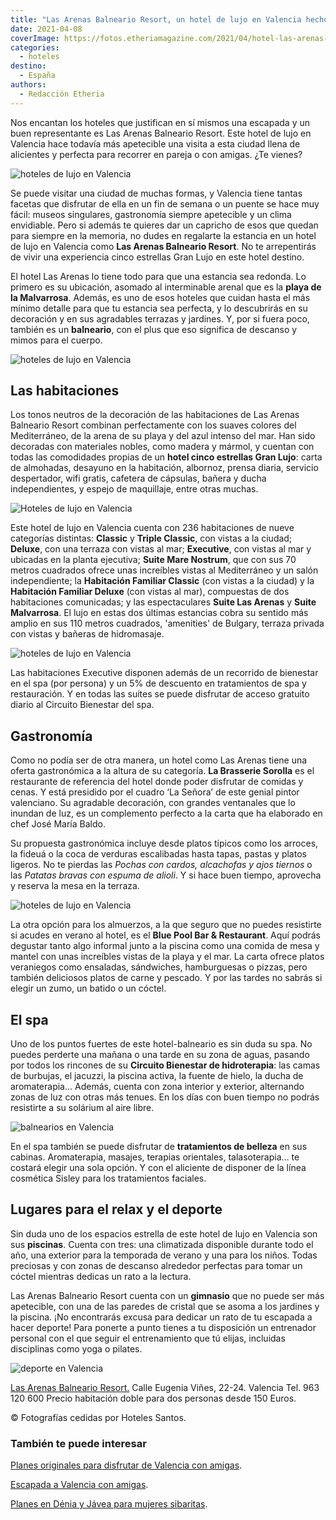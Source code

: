 ```yaml
---
title: "Las Arenas Balneario Resort, un hotel de lujo en Valencia hecho para disfrutar"
date: 2021-04-08
coverImage: https://fotos.etheriamagazine.com/2021/04/hotel-las-arenas-piscina.jpg
categories: 
  - hoteles
destino: 
  - España
authors: 
  - Redacción Etheria
---
```


Nos encantan los hoteles que justifican en sí mismos una escapada y un buen representante es Las Arenas Balneario Resort. Este hotel de lujo en Valencia hace todavía más apetecible una visita a esta ciudad llena de alicientes y perfecta para recorrer en pareja o con amigas. ¿Te vienes?

![hoteles de lujo en Valencia](https://fotos.etheriamagazine.com/2021/04/hotel-las-arenas-noche.jpg "Las Arenas Balneario Resort.")

Se puede visitar una ciudad de muchas formas, y Valencia tiene tantas facetas que 
disfrutar de ella en un fin de semana o un puente se hace muy fácil: museos singulares, 
gastronomía siempre apetecible y un clima envidiable. Pero si además te quieres dar un 
capricho de esos que quedan para siempre en la memoria, no dudes en regalarte la 
estancia en un hotel de lujo en Valencia como **Las Arenas Balneario Resort**. No te 
arrepentirás de vivir una experiencia cinco estrellas Gran Lujo en este hotel destino. 

El hotel Las Arenas lo tiene todo para que una estancia sea redonda. Lo primero es su 
ubicación, asomado al interminable arenal que es la **playa de la Malvarrosa**. Además, 
es uno de esos hoteles que cuidan hasta el más mínimo detalle para que tu estancia sea 
perfecta, y lo descubrirás en su decoración y en sus agradables terrazas y jardines. Y, 
por si fuera poco, también es un **balneario**, con el plus que eso significa de 
descanso y mimos para el cuerpo. 

![hoteles de lujo en Valencia](https://fotos.etheriamagazine.com/2021/04/hotel-las-arenas-piscina.jpg "Piscina de Las Arenas Balneario Resort.")

## Las habitaciones

Los tonos neutros de la decoración de las habitaciones de Las Arenas Balneario Resort 
combinan perfectamente con los suaves colores del Mediterráneo, de la arena de su playa 
y del azul intenso del mar. Han sido decoradas con materiales nobles, como madera y 
mármol, y cuentan con todas las comodidades propias de un **hotel cinco estrellas Gran 
Lujo**: carta de almohadas, desayuno en la habitación, albornoz, prensa diaria, servicio 
despertador, wifi gratis, cafetera de cápsulas, bañera y ducha independientes, y espejo 
de maquillaje, entre otras muchas. 

![Hoteles de lujo en Valencia](https://fotos.etheriamagazine.com/2021/04/hotel-las-arenas-habitacion.jpg "Habitación Deluxe con terraza con vistas al mar.")

Este hotel de lujo en Valencia cuenta con 236 habitaciones de nueve categorías 
distintas: **Classic** y **Triple Classic**, con vistas a la ciudad; **Deluxe**, con una 
terraza con vistas al mar; **Executive**, con vistas al mar y ubicadas en la planta 
ejecutiva; **Suite Mare Nostrum**, que con sus 70 metros cuadrados ofrece unas 
increíbles vistas al Mediterráneo y un salón independiente; la **Habitación Familiar 
Classic** (con vistas a la ciudad) y la **Habitación Familiar Deluxe** (con vistas al 
mar), compuestas de dos habitaciones comunicadas; y las espectaculares **Suite Las 
Arenas** y **Suite Malvarrosa**. El lujo en estas dos últimas estancias cobra su sentido 
más amplio en sus 110 metros cuadrados, 'amenities' de Bulgary, terraza privada con 
vistas y bañeras de hidromasaje. 

![hoteles de lujo en Valencia](https://fotos.etheriamagazine.com/2021/04/hotel-las-arenas-suite.jpg "Salón de la Suite Mare Nostrum.")

Las habitaciones Executive disponen además de un recorrido de bienestar en el spa (por 
persona) y un 5% de descuento en tratamientos de spa y restauración. Y en todas las 
suites se puede disfrutar de acceso gratuito diario al Circuito Bienestar del spa. 

## Gastronomía

Como no podía ser de otra manera, un hotel como Las Arenas tiene una oferta gastronómica 
a la altura de su categoría. **La Brasserie Sorolla** es el restaurante de referencia 
del hotel donde poder disfrutar de comidas y cenas. Y está presidido por el cuadro ‘La 
Señora’ de este genial pintor valenciano. Su agradable decoración, con grandes 
ventanales que lo inundan de luz, es un complemento perfecto a la carta que ha elaborado 
en chef José María Baldo. 

Su propuesta gastronómica incluye desde platos típicos como los arroces, la fideuá o la 
coca de verduras escalibadas hasta tapas, pastas y platos ligeros. No te pierdas las 
_Pochas con cardos, alcachofas y ajos tiernos_ o las _Patatas bravas con espuma de 
alioli_. Y si hace buen tiempo, aprovecha y reserva la mesa en la terraza. 

![hoteles de lujo en Valencia](https://fotos.etheriamagazine.com/2021/04/hotel-las-arenas-restaurante-sorolla.jpg "La Brasserie Sorolla.")

La otra opción para los almuerzos, a la que seguro que no puedes resistirte si acudes en 
verano al hotel, es el **Blue Pool Bar & Restaurant**. Aquí podrás degustar tanto algo 
informal junto a la piscina como una comida de mesa y mantel con unas increíbles vistas 
de la playa y el mar. La carta ofrece platos veraniegos como ensaladas, sándwiches, 
hamburguesas o pizzas, pero también deliciosos platos de carne y pescado. Y por las 
tardes no sabrás si elegir un zumo, un batido o un cóctel. 

## El spa

Uno de los puntos fuertes de este hotel-balneario es sin duda su spa. No puedes perderte 
una mañana o una tarde en su zona de aguas, pasando por todos los rincones de su 
**Circuito Bienestar de hidroterapia**: las camas de burbujas, el jacuzzi, la piscina 
activa, la fuente de hielo, la ducha de aromaterapia… Además, cuenta con zona interior y 
exterior, alternando zonas de luz con otras más tenues. En los días con buen tiempo no 
podrás resistirte a su solárium al aire libre. 

![balnearios en Valencia](https://fotos.etheriamagazine.com/2021/04/hotel-las-arenas-spa-exterior.jpg "Zona exterior del spa.")

En el spa también se puede disfrutar de **tratamientos de belleza** en sus cabinas. 
Aromaterapia, masajes, terapias orientales, talasoterapia… te costará elegir una sola 
opción. Y con el aliciente de disponer de la línea cosmética Sisley para los 
tratamientos faciales. 

## Lugares para el relax y el deporte

Sin duda uno de los espacios estrella de este hotel de lujo en Valencia son sus 
**piscinas**. Cuenta con tres: una climatizada disponible durante todo el año, una 
exterior para la temporada de verano y una para los niños. Todas preciosas y con zonas 
de descanso alrededor perfectas para tomar un cóctel mientras dedicas un rato a la 
lectura. 

Las Arenas Balneario Resort cuenta con un **gimnasio** que no puede ser más apetecible, 
con una de las paredes de cristal que se asoma a los jardines y la piscina. ¡No 
encontrarás excusa para dedicar un rato de tu escapada a hacer deporte! Para ponerte a 
punto tienes a tu disposición un entrenador personal con el que seguir el entrenamiento 
que tú elijas, incluidas disciplinas como yoga o pilates. 

![deporte en Valencia](https://fotos.etheriamagazine.com/2021/04/hotel-las-arenas-gimnasio.jpg "Gimnasio de Las Arenas Balneario Resort.")

[Las Arenas Balneario Resort.](https://www.hotelvalencialasarenas.com) Calle Eugenia 
Viñes, 22-24. Valencia Tel. 963 120 600 Precio habitación doble para dos personas desde 
150 Euros. 

© Fotografías cedidas por Hoteles Santos. 

### También te puede interesar

[Planes originales para disfrutar de Valencia con 
amigas](https://etheriamagazine.com/2020/09/18/planes-originales-valencia-con-amigas/). 

[Escapada a Valencia con 
amigas](https://etheriamagazine.com/2018/12/04/un-viaje-a-valencia-con-amigas/). 

[Planes en Dénia y Jávea para mujeres 
sibaritas](https://etheriamagazine.com/2021/04/03/que-hacer-donde-comer-con-amigas-denia-javea/).
